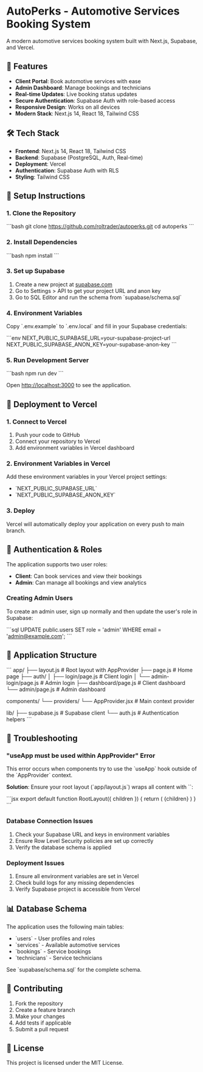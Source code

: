 # AutoPerks - Automotive Services Booking System

A modern automotive services booking system built with Next.js, Supabase, and Vercel.

## 🚀 Features

- **Client Portal**: Book automotive services with ease
- **Admin Dashboard**: Manage bookings and technicians
- **Real-time Updates**: Live booking status updates
- **Secure Authentication**: Supabase Auth with role-based access
- **Responsive Design**: Works on all devices
- **Modern Stack**: Next.js 14, React 18, Tailwind CSS

## 🛠️ Tech Stack

- **Frontend**: Next.js 14, React 18, Tailwind CSS
- **Backend**: Supabase (PostgreSQL, Auth, Real-time)
- **Deployment**: Vercel
- **Authentication**: Supabase Auth with RLS
- **Styling**: Tailwind CSS

## 🔧 Setup Instructions

### 1. Clone the Repository

\`\`\`bash
git clone https://github.com/roltrader/autoperks.git
cd autoperks
\`\`\`

### 2. Install Dependencies

\`\`\`bash
npm install
\`\`\`

### 3. Set up Supabase

1. Create a new project at [supabase.com](https://supabase.com)
2. Go to Settings > API to get your project URL and anon key
3. Go to SQL Editor and run the schema from \`supabase/schema.sql\`

### 4. Environment Variables

Copy \`.env.example\` to \`.env.local\` and fill in your Supabase credentials:

\`\`\`env
NEXT_PUBLIC_SUPABASE_URL=your-supabase-project-url
NEXT_PUBLIC_SUPABASE_ANON_KEY=your-supabase-anon-key
\`\`\`

### 5. Run Development Server

\`\`\`bash
npm run dev
\`\`\`

Open [http://localhost:3000](http://localhost:3000) to see the application.

## 🚀 Deployment to Vercel

### 1. Connect to Vercel

1. Push your code to GitHub
2. Connect your repository to Vercel
3. Add environment variables in Vercel dashboard

### 2. Environment Variables in Vercel

Add these environment variables in your Vercel project settings:

- \`NEXT_PUBLIC_SUPABASE_URL\`
- \`NEXT_PUBLIC_SUPABASE_ANON_KEY\`

### 3. Deploy

Vercel will automatically deploy your application on every push to main branch.

## 🔐 Authentication & Roles

The application supports two user roles:

- **Client**: Can book services and view their bookings
- **Admin**: Can manage all bookings and view analytics

### Creating Admin Users

To create an admin user, sign up normally and then update the user's role in Supabase:

\`\`\`sql
UPDATE public.users 
SET role = 'admin' 
WHERE email = 'admin@example.com';
\`\`\`

## 📱 Application Structure

\`\`\`
app/
├── layout.js              # Root layout with AppProvider
├── page.js                # Home page
├── auth/
│   ├── login/page.js      # Client login
│   └── admin-login/page.js # Admin login
├── dashboard/page.js      # Client dashboard
└── admin/page.js          # Admin dashboard

components/
└── providers/
    └── AppProvider.jsx    # Main context provider

lib/
├── supabase.js           # Supabase client
└── auth.js               # Authentication helpers
\`\`\`

## 🐛 Troubleshooting

### "useApp must be used within AppProvider" Error

This error occurs when components try to use the \`useApp\` hook outside of the \`AppProvider\` context. 

**Solution**: Ensure your root layout (\`app/layout.js\`) wraps all content with \`<AppProvider>\`:

\`\`\`jsx
export default function RootLayout({ children }) {
  return (
    <html lang="en">
      <body>
        <AppProvider>
          {children}
        </AppProvider>
      </body>
    </html>
  )
}
\`\`\`

### Database Connection Issues

1. Check your Supabase URL and keys in environment variables
2. Ensure Row Level Security policies are set up correctly
3. Verify the database schema is applied

### Deployment Issues

1. Ensure all environment variables are set in Vercel
2. Check build logs for any missing dependencies
3. Verify Supabase project is accessible from Vercel

## 📊 Database Schema

The application uses the following main tables:

- \`users\` - User profiles and roles
- \`services\` - Available automotive services
- \`bookings\` - Service bookings
- \`technicians\` - Service technicians

See \`supabase/schema.sql\` for the complete schema.

## 🤝 Contributing

1. Fork the repository
2. Create a feature branch
3. Make your changes
4. Add tests if applicable
5. Submit a pull request

## 📄 License

This project is licensed under the MIT License.